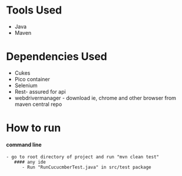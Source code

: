 # Tools Used 
- Java
- Maven
# Dependencies  Used 
- Cukes 
- Pico container 
- Selenium 
- Rest- assured for api 
- webdrivermanager -  download ie, chrome and other browser from maven central repo
# How to run
 #### command line 
    - go to root directory of project and run "mvn clean test"
       #### any ide 
          - Run "RunCucucmberTest.java" in src/test package 
	     


